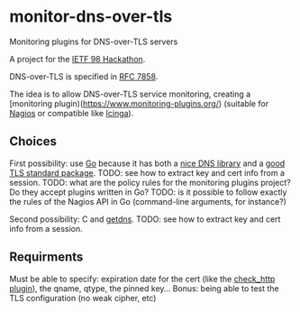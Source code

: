 # monitor-dns-over-tls
Monitoring plugins for DNS-over-TLS servers

A project for the [IETF 98 Hackathon](https://www.ietf.org/hackathon/98-hackathon.html).

DNS-over-TLS is specified in
[RFC 7858](https://www.rfc-editor.org/info/rfc7858).

The idea is to allow DNS-over-TLS service monitoring, creating a
[monitoring plugin)(https://www.monitoring-plugins.org/) (suitable for [Nagios](https://www.nagios.org/)
or compatible like [Icinga](https://www.icinga.com/)). 

## Choices

First possibility: use [Go](https://golang.org/) because it has both a
[nice DNS library](https://miek.nl/2014/August/16/go-dns-package/) and
a
[good TLS standard package](https://golang.org/pkg/crypto/tls/). TODO:
see how to extract key and cert info from a session. TODO: what are
the policy rules for the monitoring plugins project? Do they accept
plugins written in Go? TODO: is it possible to follow exactly the
rules of the Nagios API in Go (command-line arguments, for instance?)

Second possibility: C and [getdns](https://getdnsapi.net/). TODO:
see how to extract key and cert info from a session. 

## Requirments

Must be able to specify: expiration date for the cert (like the [check_http plugin](https://www.monitoring-plugins.org/doc/man/check_http.html)), the qname, qtype, the pinned key… Bonus: being able to test the TLS configuration (no weak cipher, etc)
